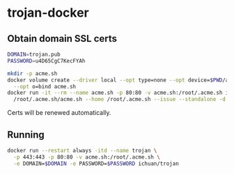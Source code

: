 # trojan-docker

## Obtain domain SSL certs

```sh
DOMAIN=trojan.pub
PASSWORD=u4D65CgC7KecFYAh

mkdir -p acme.sh
docker volume create --driver local --opt type=none --opt device=$PWD/acme.sh \
  --opt o=bind acme.sh
docker run -it --rm --name acme.sh -p 80:80 -v acme.sh:/root/.acme.sh ichuan/trojan \
  /root/.acme.sh/acme.sh --home /root/.acme.sh --issue --standalone -d $DOMAIN 
```
Certs will be renewed automatically.


## Running

```sh
docker run --restart always -itd --name trojan \
  -p 443:443 -p 80:80 -v acme.sh:/root/.acme.sh \
  -e DOMAIN=$DOMAIN -e PASSWORD=$PASSWORD ichuan/trojan
```
